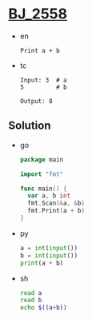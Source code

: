 # [BJ_2558](https://acmicpc.net/problem/2558)

* en

  ```en
  Print a + b
  ```

* tc

  ```tc
  Input: 3  # a
  5         # b

  Output: 8
  ```

## Solution

* go

  ```go
  package main

  import "fmt"

  func main() {
    var a, b int
    fmt.Scan(&a, &b)
    fmt.Print(a + b)
  }
  ```

* py

  ```py
  a = int(input())
  b = int(input())
  print(a + b)
  ```

* sh

  ```sh
  read a
  read b
  echo $((a+b))
  ```
